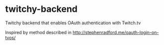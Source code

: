 # twitchy-backend
Twitchy backend that enables OAuth authentication with Twitch.tv

Inspired by method described in http://stephenradford.me/oauth-login-on-tvos/
